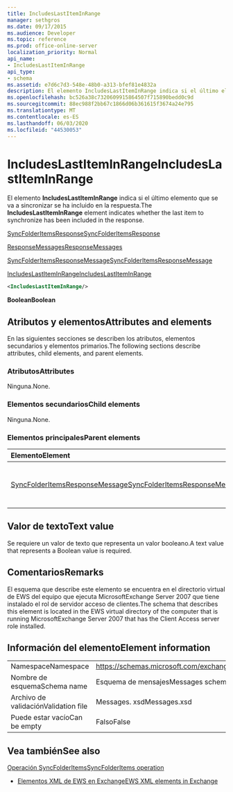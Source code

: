 ```yaml
---
title: IncludesLastItemInRange
manager: sethgros
ms.date: 09/17/2015
ms.audience: Developer
ms.topic: reference
ms.prod: office-online-server
localization_priority: Normal
api_name:
- IncludesLastItemInRange
api_type:
- schema
ms.assetid: e7d6c7d3-548e-48b0-a313-bfef81e4832a
description: El elemento IncludesLastItemInRange indica si el último elemento que se va a sincronizar se ha incluido en la respuesta.
ms.openlocfilehash: bc526a38c7320609915864507f715890bedd0c9d
ms.sourcegitcommit: 88ec988f2bb67c1866d06b361615f3674a24e795
ms.translationtype: MT
ms.contentlocale: es-ES
ms.lasthandoff: 06/03/2020
ms.locfileid: "44530053"
---
```

# <a name="includeslastiteminrange"></a><span data-ttu-id="a4f37-103">IncludesLastItemInRange</span><span class="sxs-lookup"><span data-stu-id="a4f37-103">IncludesLastItemInRange</span></span>

<span data-ttu-id="a4f37-104">El elemento **IncludesLastItemInRange** indica si el último elemento que se va a sincronizar se ha incluido en la respuesta.</span><span class="sxs-lookup"><span data-stu-id="a4f37-104">The **IncludesLastItemInRange** element indicates whether the last item to synchronize has been included in the response.</span></span> 
  
[<span data-ttu-id="a4f37-105">SyncFolderItemsResponse</span><span class="sxs-lookup"><span data-stu-id="a4f37-105">SyncFolderItemsResponse</span></span>](syncfolderitemsresponse.md)
  
[<span data-ttu-id="a4f37-106">ResponseMessages</span><span class="sxs-lookup"><span data-stu-id="a4f37-106">ResponseMessages</span></span>](responsemessages.md)
  
[<span data-ttu-id="a4f37-107">SyncFolderItemsResponseMessage</span><span class="sxs-lookup"><span data-stu-id="a4f37-107">SyncFolderItemsResponseMessage</span></span>](syncfolderitemsresponsemessage.md)
  
[<span data-ttu-id="a4f37-108">IncludesLastItemInRange</span><span class="sxs-lookup"><span data-stu-id="a4f37-108">IncludesLastItemInRange</span></span>](includeslastiteminrange.md)
  
```xml
<IncludesLastItemInRange/>
```

 <span data-ttu-id="a4f37-109">**Boolean**</span><span class="sxs-lookup"><span data-stu-id="a4f37-109">**Boolean**</span></span>
## <a name="attributes-and-elements"></a><span data-ttu-id="a4f37-110">Atributos y elementos</span><span class="sxs-lookup"><span data-stu-id="a4f37-110">Attributes and elements</span></span>

<span data-ttu-id="a4f37-111">En las siguientes secciones se describen los atributos, elementos secundarios y elementos primarios.</span><span class="sxs-lookup"><span data-stu-id="a4f37-111">The following sections describe attributes, child elements, and parent elements.</span></span>
  
### <a name="attributes"></a><span data-ttu-id="a4f37-112">Atributos</span><span class="sxs-lookup"><span data-stu-id="a4f37-112">Attributes</span></span>

<span data-ttu-id="a4f37-113">Ninguna.</span><span class="sxs-lookup"><span data-stu-id="a4f37-113">None.</span></span>
  
### <a name="child-elements"></a><span data-ttu-id="a4f37-114">Elementos secundarios</span><span class="sxs-lookup"><span data-stu-id="a4f37-114">Child elements</span></span>

<span data-ttu-id="a4f37-115">Ninguna.</span><span class="sxs-lookup"><span data-stu-id="a4f37-115">None.</span></span>
  
### <a name="parent-elements"></a><span data-ttu-id="a4f37-116">Elementos principales</span><span class="sxs-lookup"><span data-stu-id="a4f37-116">Parent elements</span></span>

|<span data-ttu-id="a4f37-117">**Elemento**</span><span class="sxs-lookup"><span data-stu-id="a4f37-117">**Element**</span></span>|<span data-ttu-id="a4f37-118">**Descripción**</span><span class="sxs-lookup"><span data-stu-id="a4f37-118">**Description**</span></span>|
|:-----|:-----|
|[<span data-ttu-id="a4f37-119">SyncFolderItemsResponseMessage</span><span class="sxs-lookup"><span data-stu-id="a4f37-119">SyncFolderItemsResponseMessage</span></span>](syncfolderitemsresponsemessage.md) <br/> |<span data-ttu-id="a4f37-120">Contiene el estado y el resultado de una solicitud SyncFolderItems.</span><span class="sxs-lookup"><span data-stu-id="a4f37-120">Contains the status and result of a SyncFolderItems request.</span></span>  <br/> |
   
## <a name="text-value"></a><span data-ttu-id="a4f37-121">Valor de texto</span><span class="sxs-lookup"><span data-stu-id="a4f37-121">Text value</span></span>

<span data-ttu-id="a4f37-122">Se requiere un valor de texto que representa un valor booleano.</span><span class="sxs-lookup"><span data-stu-id="a4f37-122">A text value that represents a Boolean value is required.</span></span>
  
## <a name="remarks"></a><span data-ttu-id="a4f37-123">Comentarios</span><span class="sxs-lookup"><span data-stu-id="a4f37-123">Remarks</span></span>

<span data-ttu-id="a4f37-124">El esquema que describe este elemento se encuentra en el directorio virtual de EWS del equipo que ejecuta MicrosoftExchange Server 2007 que tiene instalado el rol de servidor acceso de clientes.</span><span class="sxs-lookup"><span data-stu-id="a4f37-124">The schema that describes this element is located in the EWS virtual directory of the computer that is running MicrosoftExchange Server 2007 that has the Client Access server role installed.</span></span>
  
## <a name="element-information"></a><span data-ttu-id="a4f37-125">Información del elemento</span><span class="sxs-lookup"><span data-stu-id="a4f37-125">Element information</span></span>

|||
|:-----|:-----|
|<span data-ttu-id="a4f37-126">Namespace</span><span class="sxs-lookup"><span data-stu-id="a4f37-126">Namespace</span></span>  <br/> |https://schemas.microsoft.com/exchange/services/2006/messages  <br/> |
|<span data-ttu-id="a4f37-127">Nombre de esquema</span><span class="sxs-lookup"><span data-stu-id="a4f37-127">Schema name</span></span>  <br/> |<span data-ttu-id="a4f37-128">Esquema de mensajes</span><span class="sxs-lookup"><span data-stu-id="a4f37-128">Messages schema</span></span>  <br/> |
|<span data-ttu-id="a4f37-129">Archivo de validación</span><span class="sxs-lookup"><span data-stu-id="a4f37-129">Validation file</span></span>  <br/> |<span data-ttu-id="a4f37-130">Messages. xsd</span><span class="sxs-lookup"><span data-stu-id="a4f37-130">Messages.xsd</span></span>  <br/> |
|<span data-ttu-id="a4f37-131">Puede estar vacío</span><span class="sxs-lookup"><span data-stu-id="a4f37-131">Can be empty</span></span>  <br/> |<span data-ttu-id="a4f37-132">Falso</span><span class="sxs-lookup"><span data-stu-id="a4f37-132">False</span></span>  <br/> |
   
## <a name="see-also"></a><span data-ttu-id="a4f37-133">Vea también</span><span class="sxs-lookup"><span data-stu-id="a4f37-133">See also</span></span>



[<span data-ttu-id="a4f37-134">Operación SyncFolderItems</span><span class="sxs-lookup"><span data-stu-id="a4f37-134">SyncFolderItems operation</span></span>](syncfolderitems-operation.md)


- [<span data-ttu-id="a4f37-135">Elementos XML de EWS en Exchange</span><span class="sxs-lookup"><span data-stu-id="a4f37-135">EWS XML elements in Exchange</span></span>](ews-xml-elements-in-exchange.md)


